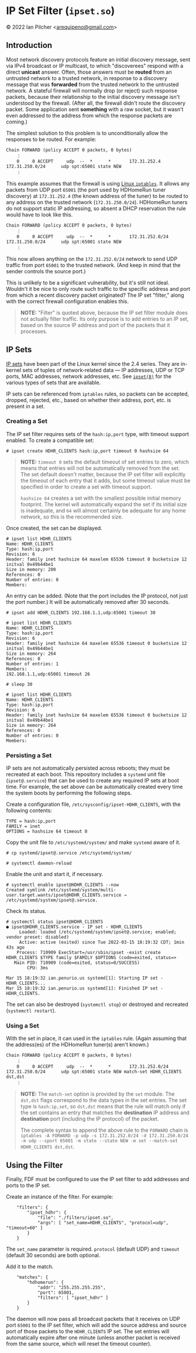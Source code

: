 # IP Set Filter (`ipset.so`)

&copy; 2022 Ian Pilcher <<arequipeno@gmail.com>>

## Introduction

Most network discovery protocols feature an initial discovery message, sent via
IPv4 broadcast or IP multicast, to which "discoverees" respond with a direct
**unicast** answer.  Often, those answers must be **routed** from an untrusted
network to a trusted network, in response to a discovery message that was
**forwarded** from the trusted network to the untrusted network.  A stateful
firewall will normally drop (or reject) such response packets, because their
relationship to the initial discovery message isn't understood by the firewall.
(After all, the firewall didn't route the discovery packet.  Some application
sent **something** with a raw socket, but it wasn't even addressed to the
address from which the response packets are coming.)

The simplest solution to this problem is to unconditionally allow the responses
to be routed.  For example:

```
Chain FORWARD (policy ACCEPT 0 packets, 0 bytes)
	︙
    0     0 ACCEPT     udp  --  *      *       172.31.252.4         172.31.250.0/24      udp spt:65001 state NEW
	︙
```

This example assumes that the firewall is using
[Linux `iptables`](https://www.netfilter.org/projects/iptables/index.html).  It
allows any packets from UDP port `65001` (the port used by HDHomeRun tuner
discovery) at `172.31.252.4` (the known address of the tuner) to be routed to
any address on the trusted network (`172.31.250.0/24`).  HDHomeRun tuners do not
support static IP addressing, so absent a DHCP reservation the rule would have
to look like this.

```
Chain FORWARD (policy ACCEPT 0 packets, 0 bytes)
	︙
    0     0 ACCEPT     udp  --  *      *       172.31.252.0/24      172.31.250.0/24      udp spt:65001 state NEW
	︙
```

This now allows anything on the `172.31.252.0/24` network to send UDP traffic
from port `65001` to the trusted network.  (And keep in mind that the sender
controls the source port.)

This is unlikely to be a significant vulnerability, but it's still not ideal.
Wouldn't it be nice to only route such traffic to the specific address and port
from which a recent discovery packet originated?  The IP set "filter," along
with the correct firewall configuration enables this.

> **NOTE:** "Filter" is quoted above, because the IP set filter module does not
> actually filter traffic.  Its only purpose is to add entries to an IP set,
> based on the source IP address and port of the packets that it processes.

## IP Sets

[IP sets](https://www.netfilter.org/projects/ipset/index.html) have been part of
the Linux kernel since the 2.4 series.  They are in-kernel sets of tuples of
network-related data &mdash; IP addresses, UDP or TCP ports, MAC addresses,
network addresses, etc.  See [`ipset(8)`](https://linux.die.net/man/8/ipset) for
the various types of sets that are available.

IP sets can be referenced from `iptables` rules, so packets can be accepted,
dropped, rejected, etc., based on whether their address, port, etc. is present
in a set.

### Creating a Set

The IP set filter requires sets of the `hash:ip,port` type, with timeout support
enabled.  To create a compatible set:

```
# ipset create HDHR_CLIENTS hash:ip,port timeout 0 hashsize 64
```

> **NOTE:** `timeout 0` sets the default timeout of set entries to zero, which
> means that entries will not be automatically removed from the set.  The set
> default doesn't matter, because the IP set filter will explicitly the timeout
> of each entry that it adds, but some timeout value must be specified in order
> to create a set with timeout support.
>
> `hashsize 64` creates a set with the smallest possible initial memory
> footprint.  The kernel will automatically expand the set if its initial size
> is inadequate, and `64` will almost certainly be adequate for any home
> network, so this is the recommended size.

Once created, the set can be displayed.

```
# ipset list HDHR_CLIENTS
Name: HDHR_CLIENTS
Type: hash:ip,port
Revision: 6
Header: family inet hashsize 64 maxelem 65536 timeout 0 bucketsize 12 initval 0x49b44be1
Size in memory: 200
References: 0
Number of entries: 0
Members:
```

An entry can be added.  (Note that the port includes the IP protocol, not just
the port number.)  It will be automatically removed after 30 seconds.

```
# ipset add HDHR_CLIENTS 192.168.1.1,udp:65001 timeout 30

# ipset list HDHR_CLIENTS
Name: HDHR_CLIENTS
Type: hash:ip,port
Revision: 6
Header: family inet hashsize 64 maxelem 65536 timeout 0 bucketsize 12 initval 0x49b44be1
Size in memory: 264
References: 0
Number of entries: 1
Members:
192.168.1.1,udp:65001 timeout 26

# sleep 30

# ipset list HDHR_CLIENTS
Name: HDHR_CLIENTS
Type: hash:ip,port
Revision: 6
Header: family inet hashsize 64 maxelem 65536 timeout 0 bucketsize 12 initval 0x49b44be1
Size in memory: 264
References: 0
Number of entries: 0
Members:
```

### Persisting a Set

IP sets are not automatically persisted across reboots; they must be recreated
at each boot.  This repository includes a `systemd` unit file (`ipset@.service`)
that can be used to create any required IP sets at boot time.  For example, the
set above can be automatically created every time the system boots by performing
the following steps.

Create a configuration file, `/etc/sysconfig/ipset-HDHR_CLIENTS`, with the
following contents:

```
TYPE = hash:ip,port
FAMILY = inet
OPTIONS = hashsize 64 timeout 0
```

Copy the unit file to `/etc/systemd/system/` and make `systemd` aware of it.

```
# cp systemd/ipset@.service /etc/systemd/system/

# systemctl daemon-reload
```

Enable the unit and start it, if necessary.

```
# systemctl enable ipset@HDHR_CLIENTS --now
Created symlink /etc/systemd/system/multi-user.target.wants/ipset@HDHR_CLIENTS.service → /etc/systemd/system/ipset@.service.
```

Check its status.

```
# systemctl status ipset@HDHR_CLIENTS
● ipset@HDHR_CLIENTS.service - IP set - HDHR_CLIENTS
     Loaded: loaded (/etc/systemd/system/ipset@.service; enabled; vendor preset: disabled)
     Active: active (exited) since Tue 2022-03-15 18:19:32 CDT; 1min 43s ago
    Process: 710909 ExecStart=/usr/sbin/ipset -exist create HDHR_CLIENTS $TYPE family $FAMILY $OPTIONS (code=exited, status=>
   Main PID: 710909 (code=exited, status=0/SUCCESS)
        CPU: 3ms

Mar 15 18:19:32 ian.penurio.us systemd[1]: Starting IP set - HDHR_CLIENTS...
Mar 15 18:19:32 ian.penurio.us systemd[1]: Finished IP set - HDHR_CLIENTS.
```

The set can also be destroyed (`systemctl stop`) or destroyed and recreated
(`systemctl restart`).

### Using a Set

With the set in place, it can used in the `iptables` rule.  (Again assuming that
the address(es) of the HDHomeRun tuner(s) aren't known.)

```
Chain FORWARD (policy ACCEPT 0 packets, 0 bytes)
	︙
    0     0 ACCEPT     udp  --  *      *       172.31.252.0/24      172.31.250.0/24      udp spt:65001 state NEW match-set HDHR_CLIENTS dst,dst
	︙
```

> **NOTE:** The `match-set` option is provided by the `set` module.  The
> `dst,dst` flags correspond to the data types in the set entries.  The set
> type is `hash:ip,set`, so `dst,dst` means that the rule will match only if the
> set contains an entry that matches the **destination** IP address and
> **destination** port (including the IP protocol) of the packet.
>
> The complete syntax to append the above rule to the `FORWARD` chain is
> `iptables -A FORWARD -p udp -s 172.31.252.0/24 -d 172.31.250.0/24 -m udp
> --sport 65001 -m state --state NEW -m set --match-set HDHR_CLIENTS dst,dst`.

## Using the Filter

Finally, FDF must be configured to use the IP set filter to add addresses and
ports to the IP set.

Create an instance of the filter.  For example:

```
	"filters": {
		"ipset_hdhr": {
			"file": "./filters/ipset.so",
			"args": [ "set_name=HDHR_CLIENTS", "protocol=udp", "timeout=60" ]
		}
	}
```

The `set_name` parameter is required.  `protocol` (default UDP) and `timeout`
(default 30 seconds) are both optional.

Add it to the match.

```
	"matches": {
		"hdhomerun": {
			"addr": "255.255.255.255",
			"port": 65001,
			"filters": [ "ipset_hdhr" ]
		}
	}
```

The daemon will now pass all broadcast packets that it receives on UDP port
`65001` to the IP set filter, which will add the source address and source port
of those packets to the `HDHR_CLIENTS` IP set.  The set entries will
automatically expire after one minute (unless another packet is received from
the same source, which will reset the timeout counter).
